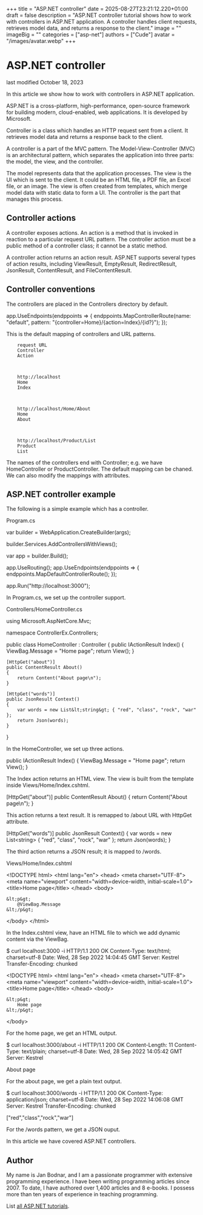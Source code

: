 +++
title = "ASP.NET controller"
date = 2025-08-27T23:21:12.220+01:00
draft = false
description = "ASP.NET controller tutorial shows how to work with controllers in ASP.NET application. A controller handles client requests, retrieves model data, and returns a response to the client."
image = ""
imageBig = ""
categories = ["asp-net"]
authors = ["Cude"]
avatar = "/images/avatar.webp"
+++

# ASP.NET controller

last modified October 18, 2023

In this article we show how to work with controllers in ASP.NET application.

ASP.NET is a cross-platform, high-performance, open-source framework for
building modern, cloud-enabled, web applications. It is developed by Microsoft.

Controller is a class which handles an HTTP request sent from a
client. It retrieves model data and returns a response back to the client. 

A controller is a part of the MVC pattern. The Model-View-Controller (MVC) is an
architectural pattern, which separates the application into three parts: the
model, the view, and the controller. 

The model represents data that the application processes. The view is the UI
which is sent to the client. It could be an HTML file, a PDF file, an Excel
file, or an image. The view is often created from templates, which merge model
data with static data to form a UI. The controller is the part that manages this
process.

## Controller actions

A controller exposes actions. An action is a method that is invoked in reaction
to a particular request URL pattern. The controller action must be a public
method of a controller class; it cannot be a static method.

A controller action returns an action result. ASP.NET supports several types of 
action results, including ViewResult, EmptyResult, 
RedirectResult, JsonResult,
ContentResult, and FileContentResult.

## Controller conventions

The controllers are placed in the Controllers directory by default.

app.UseEndpoints(endppoints =&gt;
{
    endppoints.MapControllerRoute(name: "default",
    pattern: "{controller=Home}/{action=Index}/{id?}");
});

This is the default mapping of controllers and URL patterns. 

    
        request URL
        Controller
        Action
    

    
        http://localhost
        Home
        Index
    

    
        http://localhost/Home/About
        Home
        About
    

    
        http://localhost/Product/List
        Product
        List
    

The names of the controllers end with Controller; e.g. we have HomeController or 
ProductController. The default mapping can be chaned. We can also modify the 
mappings with attributes.  

## ASP.NET controller example

The following is a simple example which has a controller.

Program.cs
  

var builder = WebApplication.CreateBuilder(args);

builder.Services.AddControllersWithViews();

var app = builder.Build();

app.UseRouting();
app.UseEndpoints(endppoints =&gt;
{
    endppoints.MapDefaultControllerRoute();
});

app.Run("http://localhost:3000");

In Program.cs, we set up the controller support. 

Controllers/HomeController.cs
  

using Microsoft.AspNetCore.Mvc;

namespace ControllerEx.Controllers;

public class HomeController : Controller
{
    public IActionResult Index()
    {
        ViewBag.Message = "Home page";
        return View();
    }

    [HttpGet("about")]
    public ContentResult About()
    {
        return Content("About page\n");
    }

    [HttpGet("words")]
    public JsonResult Context()
    {
        var words = new List&lt;string&gt; { "red", "class", "rock", "war" };
        return Json(words);
    }
}

In the HomeController, we set up three actions.

public IActionResult Index()
{
    ViewBag.Message = "Home page";
    return View();
}

The Index action returns an HTML view. The view is built from the 
template inside Views/Home/Index.cshtml.

[HttpGet("about")]
public ContentResult About()
{
    return Content("About page\n");
}

This action returns a text result. It is remapped to /about URL 
with HttpGet attribute.

[HttpGet("words")]
public JsonResult Context()
{
    var words = new List&lt;string&gt; { "red", "class", "rock", "war" };
    return Json(words);
}

The third action returns a JSON result; it is mapped to /words.

Views/Home/Index.cshtml
  

&lt;!DOCTYPE html&gt;
&lt;html lang="en"&gt;
&lt;head&gt;
    &lt;meta charset="UTF-8"&gt;
    &lt;meta name="viewport" content="width=device-width, initial-scale=1.0"&gt;
    &lt;title&gt;Home page&lt;/title&gt;
&lt;/head&gt;
&lt;body&gt;

    &lt;p&gt;
        @ViewBag.Message
    &lt;/p&gt;
    
&lt;/body&gt;
&lt;/html&gt;

In the Index.cshtml view, have an HTML file to which we add dynamic 
content via the ViewBag.

$ curl localhost:3000 -i
HTTP/1.1 200 OK
Content-Type: text/html; charset=utf-8
Date: Wed, 28 Sep 2022 14:04:45 GMT
Server: Kestrel
Transfer-Encoding: chunked

&lt;!DOCTYPE html&gt;
&lt;html lang="en"&gt;
&lt;head&gt;
    &lt;meta charset="UTF-8"&gt;
    &lt;meta name="viewport" content="width=device-width, initial-scale=1.0"&gt;
    &lt;title&gt;Home page&lt;/title&gt;
&lt;/head&gt;
&lt;body&gt;

    &lt;p&gt;
        Home page
    &lt;/p&gt;
    
&lt;/body&gt;

For the home page, we get an HTML output.

$ curl localhost:3000/about -i
HTTP/1.1 200 OK
Content-Length: 11
Content-Type: text/plain; charset=utf-8
Date: Wed, 28 Sep 2022 14:05:42 GMT
Server: Kestrel

About page

For the about page, we get a plain text output.

$ curl localhost:3000/words -i
HTTP/1.1 200 OK
Content-Type: application/json; charset=utf-8
Date: Wed, 28 Sep 2022 14:06:08 GMT
Server: Kestrel
Transfer-Encoding: chunked

["red","class","rock","war"]

For the /words pattern, we get a JSON ouput.

In this article we have covered ASP.NET controllers.

## Author

My name is Jan Bodnar, and I am a passionate programmer with extensive
programming experience. I have been writing programming articles since 2007.
To date, I have authored over 1,400 articles and 8 e-books. I possess more
than ten years of experience in teaching programming.

List [all ASP.NET tutorials](/all/#asp-net).